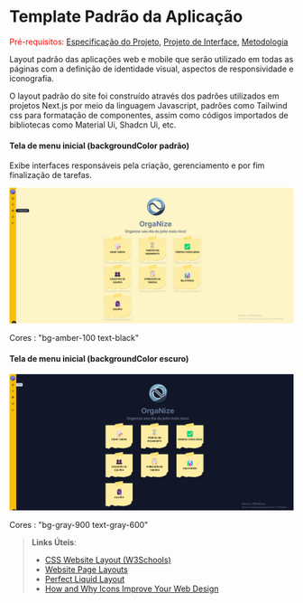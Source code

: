 # Template Padrão da Aplicação

<span style="color:red">Pré-requisitos: <a href="2-Especificação do Projeto.md"> Especificação do Projeto</a></span>, <a href="3-Projeto de Interface.md"> Projeto de Interface</a>, <a href="4-Metodologia.md"> Metodologia</a>

Layout padrão das aplicações web e mobile que serão utilizado em todas as páginas com a definição de identidade visual, aspectos de responsividade e iconografia.

O layout padrão do site foi construído através dos padrões utilizados em projetos Next.js por meio da linguagem Javascript, padrões como Tailwind css para formatação de componentes, assim como códigos importados de bibliotecas como Material Ui, Shadcn Ui, etc.

#### Tela de menu inicial (backgroundColor padrão)

Exibe interfaces responsáveis pela criação, gerenciamento e por fim finalização de tarefas.

![Menu inicial](img\img_doc6\Layout_padrao.png)

Cores : "bg-amber-100 text-black"

#### Tela de menu inicial (backgroundColor escuro)

![Menu inicial](img\img_doc6\Layout_escuro.png)

Cores : "bg-gray-900 text-gray-600"

> **Links Úteis**:
>
> - [CSS Website Layout (W3Schools)](https://www.w3schools.com/css/css_website_layout.asp)
> - [Website Page Layouts](http://www.cellbiol.com/bioinformatics_web_development/chapter-3-your-first-web-page-learning-html-and-css/website-page-layouts/)
> - [Perfect Liquid Layout](https://matthewjamestaylor.com/perfect-liquid-layouts)
> - [How and Why Icons Improve Your Web Design](https://usabilla.com/blog/how-and-why-icons-improve-you-web-design/)
